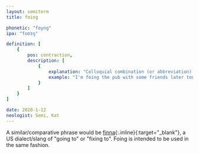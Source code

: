 ```yaml
---
layout: semiterm
title: foing

phonetic: "foyng"
ipa: "foʊɪŋ"

definition: [
	{
		pos: contraction,
		description: [
			{
				explanation: "Colloquial combination (or abbreviation) of \"going to\".",
				example: "I'm foing the pub with some friends later tonight."
			}
		]
	}
]

date: 2020-1-12
neologist: Semi, Kat
---
```


A similar/comparative phrase would be [finna](https://en.wiktionary.org/wiki/finna){:.inline}{:target="_blank"}, a US dialect/slang of "going to" or "fixing to". Foing is intended to be used in the same fashion.